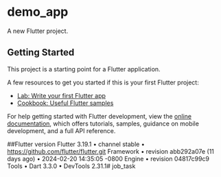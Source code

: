 # demo_app

A new Flutter project.

## Getting Started

This project is a starting point for a Flutter application.

A few resources to get you started if this is your first Flutter project:

- [Lab: Write your first Flutter app](https://docs.flutter.dev/get-started/codelab)
- [Cookbook: Useful Flutter samples](https://docs.flutter.dev/cookbook)

For help getting started with Flutter development, view the
[online documentation](https://docs.flutter.dev/), which offers tutorials,
samples, guidance on mobile development, and a full API reference.

##Flutter version
Flutter 3.19.1 • channel stable • https://github.com/flutter/flutter.git
Framework • revision abb292a07e (11 days ago) • 2024-02-20 14:35:05 -0800
Engine • revision 04817c99c9
Tools • Dart 3.3.0 • DevTools 2.31.1# job_task
